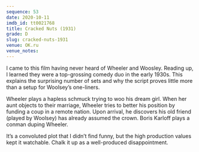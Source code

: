 ```yaml
---
sequence: 53
date: 2020-10-11
imdb_id: tt0021768
title: Cracked Nuts (1931)
grade: D
slug: cracked-nuts-1931
venue: OK.ru
venue_notes:
---
```


I came to this film having never heard of Wheeler and Woosley. Reading up, I learned they were a top-grossing comedy duo in the early 1930s. This explains the surprising number of sets and why the script proves little more than a setup for Woolsey’s one-liners.

<!-- end -->

Wheeler plays a hapless schmuck trying to woo his dream girl. When her aunt objects to their marriage, Wheeler tries to better his position by funding a coup in a remote nation. Upon arrival, he discovers his old friend (played by Woolsey) has already assumed the crown. Boris Karloff plays a conman duping Wheeler.

It’s a convoluted plot that I didn’t find funny, but the high production values kept it watchable. Chalk it up as a well-produced disappointment.